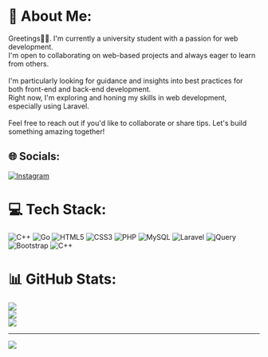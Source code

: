 # 💫 About Me:
Greetings👋🏿. I'm currently a university student with a passion for web development. <br>I'm open to collaborating on web-based projects and always eager to learn from others. <br><br>I'm particularly looking for guidance and insights into best practices for both front-end and back-end development. <br>Right now, I'm exploring and honing my skills in web development, especially using Laravel. <br><br>Feel free to reach out if you'd like to collaborate or share tips. Let's build something amazing together!


## 🌐 Socials:
[![Instagram](https://img.shields.io/badge/Instagram-%23E4405F.svg?logo=Instagram&logoColor=white)](https://instagram.com/fahreza.graz) 

# 💻 Tech Stack:
![C++](https://img.shields.io/badge/c++-%2300599C.svg?style=for-the-badge&logo=c%2B%2B&logoColor=white) ![Go](https://img.shields.io/badge/go-%2300ADD8.svg?style=for-the-badge&logo=go&logoColor=white) ![HTML5](https://img.shields.io/badge/html5-%23E34F26.svg?style=for-the-badge&logo=html5&logoColor=white) ![CSS3](https://img.shields.io/badge/css3-%231572B6.svg?style=for-the-badge&logo=css3&logoColor=white) ![PHP](https://img.shields.io/badge/php-%23777BB4.svg?style=for-the-badge&logo=php&logoColor=white) ![MySQL](https://img.shields.io/badge/mysql-4479A1.svg?style=for-the-badge&logo=mysql&logoColor=white) ![Laravel](https://img.shields.io/badge/laravel-%23FF2D20.svg?style=for-the-badge&logo=laravel&logoColor=white) ![jQuery](https://img.shields.io/badge/jquery-%230769AD.svg?style=for-the-badge&logo=jquery&logoColor=white) ![Bootstrap](https://img.shields.io/badge/bootstrap-%238511FA.svg?style=for-the-badge&logo=bootstrap&logoColor=white) ![C++](https://img.shields.io/badge/c++-%2300599C.svg?style=for-the-badge&logo=c%2B%2B&logoColor=white)
# 📊 GitHub Stats:
![](https://github-readme-stats.vercel.app/api?username=grazeza&theme=shadow_blue&hide_border=false&include_all_commits=false&count_private=false)<br/>
![](https://github-readme-streak-stats.herokuapp.com/?user=grazeza&theme=shadow_blue&hide_border=false)<br/>
![](https://github-readme-stats.vercel.app/api/top-langs/?username=grazeza&theme=shadow_blue&hide_border=false&include_all_commits=false&count_private=false&layout=compact)

---
[![](https://visitcount.itsvg.in/api?id=grazeza&icon=2&color=6)](https://visitcount.itsvg.in)

<!-- Proudly created with GPRM ( https://gprm.itsvg.in ) -->
